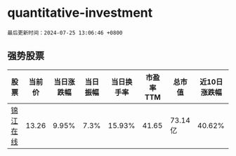 # quantitative-investment

`最后更新时间：2024-07-25 13:06:46 +0800`

## 强势股票

|股票|当前价|当日涨跌幅|当日振幅|当日换手率|市盈率TTM|总市值|近10日涨跌幅|
|----|----|----|----|----|----|----|----|
|[锦江在线](https://xueqiu.com/S/SH600650)|13.26|9.95%|7.3%|15.93%|41.65|73.14亿|40.62%|

